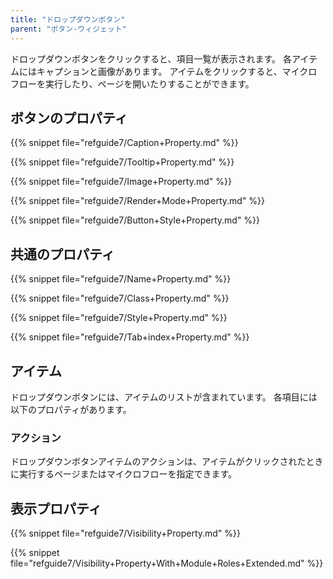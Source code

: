 ```yaml
---
title: "ドロップダウンボタン"
parent: "ボタン-ウィジェット"
---
```



ドロップダウンボタンをクリックすると、項目一覧が表示されます。 各アイテムにはキャプションと画像があります。 アイテムをクリックすると、マイクロフローを実行したり、ページを開いたりすることができます。

## ボタンのプロパティ

{{% snippet file="refguide7/Caption+Property.md" %}}

{{% snippet file="refguide7/Tooltip+Property.md" %}}

{{% snippet file="refguide7/Image+Property.md" %}}

{{% snippet file="refguide7/Render+Mode+Property.md" %}}

{{% snippet file="refguide7/Button+Style+Property.md" %}}

## 共通のプロパティ

{{% snippet file="refguide7/Name+Property.md" %}}

{{% snippet file="refguide7/Class+Property.md" %}}

{{% snippet file="refguide7/Style+Property.md" %}}

{{% snippet file="refguide7/Tab+index+Property.md" %}}

## アイテム

ドロップダウンボタンには、アイテムのリストが含まれています。 各項目には以下のプロパティがあります。

### アクション

ドロップダウンボタンアイテムのアクションは、アイテムがクリックされたときに実行するページまたはマイクロフローを指定できます。

## 表示プロパティ

{{% snippet file="refguide7/Visibility+Property.md" %}}

{{% snippet file="refguide7/Visibility+Property+With+Module+Roles+Extended.md" %}}
